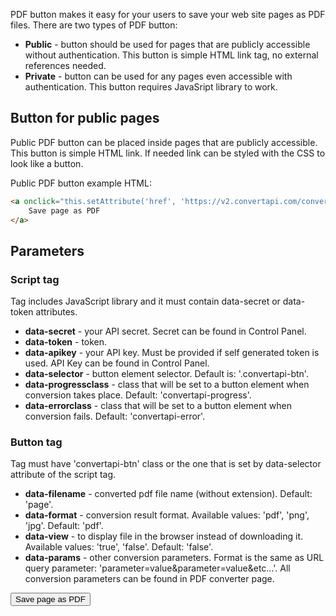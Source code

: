 PDF button makes it easy for your users to save your web site pages as PDF files. There are two types of PDF button:
  
- **Public** - button should be used for pages that are publicly accessible without authentication. This button is simple HTML link tag, no external references needed.
- **Private** - button can be used for any pages even accessible with authentication. This button requires JavaSript library to work.

## Button for public pages

Public PDF button can be placed inside pages that are publicly accessible. This button is simple HTML link. If needed link can be styled with the CSS to look like a button.

Public PDF button example HTML:

```html
<a onclick="this.setAttribute('href', 'https://v2.convertapi.com/convert/web/to/pdf?secret=<YOUR SECRET HERE>&download=attachment&url=' + encodeURI(window.location))" href="#">
    Save page as PDF
</a>
```

## Parameters

### Script tag

Tag includes JavaScript library and it must contain data-secret or data-token attributes.

- **data-secret** - your API secret. Secret can be found in Control Panel.
- **data-token** - token.
- **data-apikey** - your API key. Must be provided if self generated token is used. API Key can be found in Control Panel.
- **data-selector** - button element selector. Default is: '.convertapi-btn'.
- **data-progressclass** - class that will be set to a button element when conversion takes place. Default: 'convertapi-progress'.
- **data-errorclass** - class that will be set to a button element when conversion fails. Default: 'convertapi-error'.

### Button tag

Tag must have 'convertapi-btn' class or the one that is set by data-selector attribute of the script tag.

- **data-filename** - converted pdf file name (without extension). Default: 'page'.
- **data-format** - conversion result format. Available values: 'pdf', 'png', 'jpg'. Default: 'pdf'.
- **data-view** - to display file in the browser instead of downloading it. Available values: 'true', 'false'. Default: 'false'.
- **data-params** - other conversion parameters. Format is the same as URL query parameter: 'parameter=value&parameter=value&etc...'. All conversion parameters can be found in PDF converter page.

<script src="https://cdn.convertapi.com/button.js" data-secret="<YOUR SECRET HERE>"></script>
<link rel="stylesheet" type="text/css" href="https://cdn.convertapi.com/button.css">
<button class="convertapi-btn">Save page as PDF</button>
